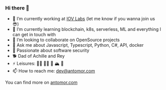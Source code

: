 <!--
**antomor/antomor** is a ✨ _special_ ✨ repository because its `README.md` (this file) appears on your GitHub profile.

Here are some ideas to get you started:

- 🔭 I’m currently working on ...
- 🌱 I’m currently learning ...
- 👯 I’m looking to collaborate on ...
- 🤔 I’m looking for help with ...
- 💬 Ask me about ...
- 📫 How to reach me: ...
- 😄 Pronouns: ...
- ⚡ Fun fact: ...
-->
### Hi there 👋

- 🔭 I’m currently working at [IOV Labs](https://www.iovlabs.org/) (let me know if you wanna join us 😎)
- 🌱 I’m currently learning blockchain, k8s, serverless, ML and everything I can get in touch with
- 👯 I’m looking to collaborate on OpenSource projects
- 💬 Ask me about Javascript, Typescript, Python, C#, API, docker
- 🔐 Passionate about software security
- 🐕 Dad of Achille and Rey
- ⚡ Leisures: 🏃‍♂️ 🧘‍♂️ 🥊 🏔 📖
- 📫 How to reach me: dev@antomor.com

You can find more on [antomor.com](https://antomor.com)
